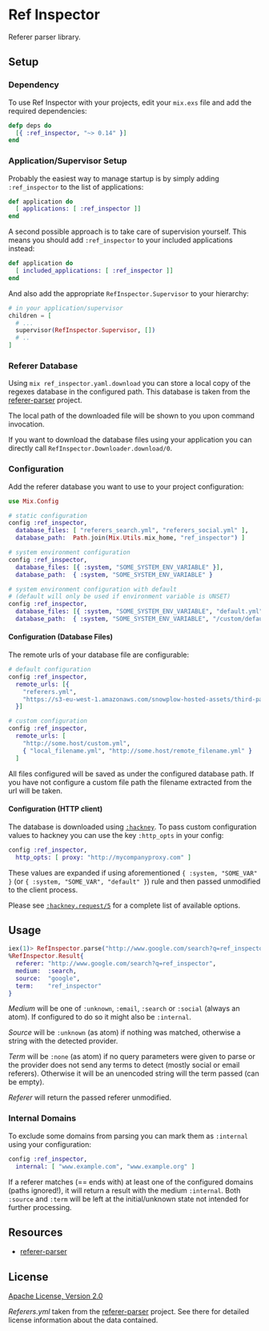 # Ref Inspector

Referer parser library.


## Setup

### Dependency

To use Ref Inspector with your projects, edit your `mix.exs` file and add the
required dependencies:

```elixir
defp deps do
  [{ :ref_inspector, "~> 0.14" }]
end
```

### Application/Supervisor Setup

Probably the easiest way to manage startup is by simply
adding `:ref_inspector` to the list of applications:

```elixir
def application do
  [ applications: [ :ref_inspector ]]
end
```

A second possible approach is to take care of supervision yourself. This
means you should add `:ref_inspector` to your included applications instead:

```elixir
def application do
  [ included_applications: [ :ref_inspector ]]
end
```

And also add the appropriate `RefInspector.Supervisor` to your hierarchy:

```elixir
# in your application/supervisor
children = [
  # ...
  supervisor(RefInspector.Supervisor, [])
  # ..
]
```

### Referer Database

Using `mix ref_inspector.yaml.download` you can store a local copy of the
regexes database in the configured path. This database is taken from the
[referer-parser](https://github.com/snowplow/referer-parser) project.

The local path of the downloaded file will be shown to you upon command
invocation.

If you want to download the database files using your application you can
directly call `RefInspector.Downloader.download/0`.

### Configuration

Add the referer database you want to use to your project configuration:

```elixir
use Mix.Config

# static configuration
config :ref_inspector,
  database_files: [ "referers_search.yml", "referers_social.yml" ],
  database_path:  Path.join(Mix.Utils.mix_home, "ref_inspector") ]

# system environment configuration
config :ref_inspector,
  database_files: [{ :system, "SOME_SYSTEM_ENV_VARIABLE" }],
  database_path:  { :system, "SOME_SYSTEM_ENV_VARIABLE" }

# system environment configuration with default
# (default will only be used if environment variable is UNSET)
config :ref_inspector,
  database_files: [{ :system, "SOME_SYSTEM_ENV_VARIABLE", "default.yml" }],
  database_path:  { :system, "SOME_SYSTEM_ENV_VARIABLE", "/custom/default" }
```

#### Configuration (Database Files)

The remote urls of your database file are configurable:

```elixir
# default configuration
config :ref_inspector,
  remote_urls: [{
    "referers.yml",
    "https://s3-eu-west-1.amazonaws.com/snowplow-hosted-assets/third-party/referer-parser/referers-latest.yml"
  }]

# custom configuration
config :ref_inspector,
  remote_urls: [
    "http://some.host/custom.yml",
    { "local_filename.yml", "http://some.host/remote_filename.yml" }
  ]
```

All files configured will be saved as under the configured database path.
If you have not configure a custom file path the filename extracted from the
url will be taken.

#### Configuration (HTTP client)

The database is downloaded using
[`:hackney`](https://github.com/benoitc/hackney). To pass custom configuration
values to hackney you can use the key `:http_opts` in your config:

```elixir
config :ref_inspector,
  http_opts: [ proxy: "http://mycompanyproxy.com" ]
```

These values are expanded if using aforementioned `{ :system, "SOME_VAR" }`
(or `{ :system, "SOME_VAR", "default" }`) rule and then passed unmodified
to the client process.

Please see
[`:hackney.request/5`](https://hexdocs.pm/hackney/hackney.html#request-5)
for a complete list of available options.


## Usage

```elixir
iex(1)> RefInspector.parse("http://www.google.com/search?q=ref_inspector")
%RefInspector.Result{
  referer: "http://www.google.com/search?q=ref_inspector",
  medium:  :search,
  source:  "google",
  term:    "ref_inspector"
}
```

_Medium_ will be one of `:unknown`, `:email`, `:search` or `:social`
(always an atom). If configured to do so it might also be `:internal`.

_Source_ will be `:unknown` (as atom) if nothing was matched, otherwise a string
with the detected provider.

_Term_ will be `:none` (as atom) if no query parameters were given to parse or the
provider does not send any terms to detect (mostly social or email referers).
Otherwise it will be an unencoded string will the term passed (can be empty).

_Referer_ will return the passed referer unmodified.

### Internal Domains

To exclude some domains from parsing you can mark them as `:internal` using
your configuration:

```elixir
config :ref_inspector,
  internal: [ "www.example.com", "www.example.org" ]
```

If a referer matches (== ends with) at least one of the configured domains
(paths ignored!), it will return a result with the medium `:internal`.
Both `:source` and `:term` will be left at the initial/unknown state not
intended for further processing.


## Resources

- [referer-parser](https://github.com/snowplow/referer-parser)


## License

[Apache License, Version 2.0](http://www.apache.org/licenses/LICENSE-2.0)

_Referers.yml_ taken from the [referer-parser](https://github.com/snowplow/referer-parser)
project. See there for detailed license information about the data contained.
